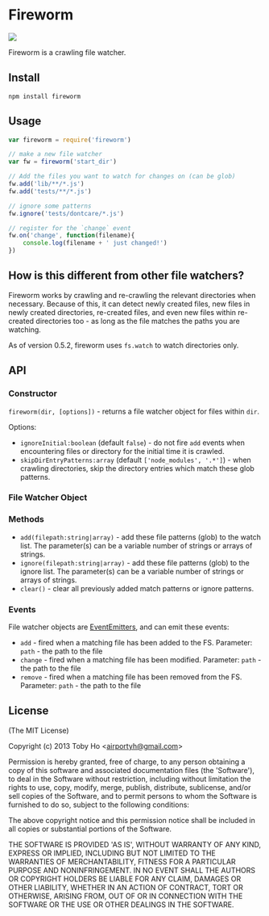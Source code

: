 Fireworm
========

<img src="https://api.travis-ci.org/airportyh/fireworm.png">

Fireworm is a crawling file watcher.

## Install

    npm install fireworm

## Usage

``` js
var fireworm = require('fireworm')

// make a new file watcher
var fw = fireworm('start_dir')

// Add the files you want to watch for changes on (can be glob)
fw.add('lib/**/*.js')
fw.add('tests/**/*.js')

// ignore some patterns
fw.ignore('tests/dontcare/*.js')

// register for the `change` event
fw.on('change', function(filename){
    console.log(filename + ' just changed!')
})
```

## How is this different from other file watchers?

Fireworm works by crawling and re-crawling the relevant directories when necessary. Because of this, it can detect newly created files, new files in newly created directories, re-created files, and even new files within re-created directories too - as long as the file matches the paths you are watching.

As of version 0.5.2, fireworm uses `fs.watch` to watch directories only.

## API

### Constructor

`fireworm(dir, [options])` - returns a file watcher object for files within `dir`.

Options:

* `ignoreInitial:boolean` (default `false`) - do not fire `add` events when encountering files or directory for the initial time it is crawled.
* `skipDirEntryPatterns:array` (default `['node_modules', '.*']`) - when crawling directories, skip the directory entries which match these glob patterns.

### File Watcher Object

### Methods

* `add(filepath:string|array)` - add these file patterns (glob) to the watch list. The parameter(s) can be a variable number of strings or arrays of strings.
* `ignore(filepath:string|array)` - add these file patterns (glob) to the ignore list. The parameter(s) can be a variable number of strings or arrays of strings.
* `clear()` - clear all previously added match patterns or ignore patterns.

### Events

File watcher objects are [EventEmitters](http://nodejs.org/api/events.html#events_class_events_eventemitter), and can emit these events:

* `add` - fired when a matching file has been added to the FS. Parameter: `path` - the path to the file
* `change` - fired when a matching file has been modified. Parameter: `path` - the path to the file
* `remove` - fired when a matching file has been removed from the FS. Parameter: `path` - the path to the file

## License

(The MIT License)

Copyright (c) 2013 Toby Ho &lt;airportyh@gmail.com&gt;

Permission is hereby granted, free of charge, to any person obtaining a copy of this software and associated documentation files (the 'Software'), to deal in the Software without restriction, including without limitation the rights to use, copy, modify, merge, publish, distribute, sublicense, and/or sell copies of the Software, and to permit persons to whom the Software is furnished to do so, subject to the following conditions:

The above copyright notice and this permission notice shall be included in all copies or substantial portions of the Software.

THE SOFTWARE IS PROVIDED 'AS IS', WITHOUT WARRANTY OF ANY KIND, EXPRESS OR IMPLIED, INCLUDING BUT NOT LIMITED TO THE WARRANTIES OF MERCHANTABILITY, FITNESS FOR A PARTICULAR PURPOSE AND NONINFRINGEMENT. IN NO EVENT SHALL THE AUTHORS OR COPYRIGHT HOLDERS BE LIABLE FOR ANY CLAIM, DAMAGES OR OTHER LIABILITY, WHETHER IN AN ACTION OF CONTRACT, TORT OR OTHERWISE, ARISING FROM, OUT OF OR IN CONNECTION WITH THE SOFTWARE OR THE USE OR OTHER DEALINGS IN THE SOFTWARE.
